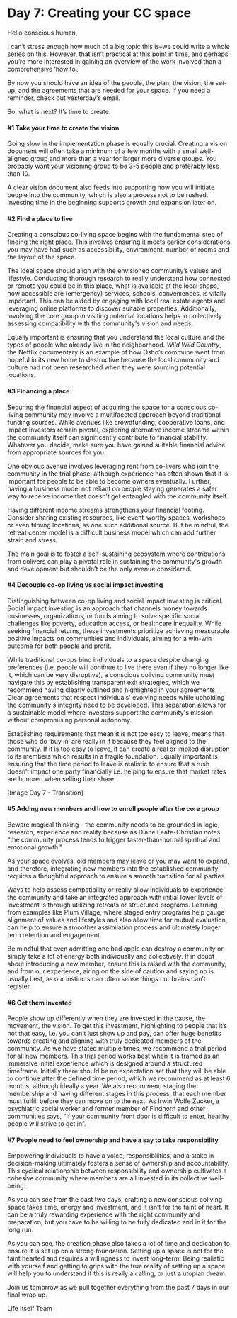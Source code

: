 # Day 7: Creating your CC space

Hello conscious human,

I can’t stress enough how much of a big topic this is–we could write a whole series on this. However, that isn’t practical at this point in time, and perhaps you’re more interested in gaining an overview of the work involved than a comprehensive ‘how to’.

By now you should have an idea of the people, the plan, the vision, the set-up, and the agreements that are needed for your space. If you need a reminder, check out yesterday's email.

So, what is next? It’s time to create.

#### \#1 Take your time to create the vision

Going slow in the implementation phase is equally crucial. Creating a vision document will often take a minimum of a few months with a small well-aligned group and more than a year for larger more diverse groups. You probably want your visioning group to be 3-5 people and preferably less than 10.

A clear vision document also feeds into supporting how you will initiate people into the community, which is also a process not to be rushed. Investing time in the beginning supports growth and expansion later on.

#### \#2 Find a place to live 

Creating a conscious co-living space begins with the fundamental step of finding the right place. This involves ensuring it meets earlier considerations you may have had such as accessibility, environment, number of rooms and the layout of the space.

The ideal space should align with the envisioned community’s values and lifestyle. Conducting thorough research to really understand how connected or remote you could be in this place, what is available at the local shops, how accessible are (emergency) services, schools, conveniences, is vitally important. This can be aided by engaging with local real estate agents and leveraging online platforms to discover suitable properties. Additionally, involving the core group in visiting potential locations helps in collectively assessing compatibility with the community's vision and needs.

Equally important is ensuring that you understand the local culture and the types of people who already live in the neighborhood. *Wild Wild Country*, the Netflix documentary is an example of how Osho’s commune went from hopeful in its new home to destructive because the local community and culture had not been researched when they were sourcing potential locations.

#### \#3 Financing a place

Securing the financial aspect of acquiring the space for a conscious co-living community may involve a multifaceted approach beyond traditional funding sources. While avenues like crowdfunding, cooperative loans, and impact investors remain pivotal, exploring alternative income streams within the community itself can significantly contribute to financial stability. Whatever you decide, make sure you have gained suitable financial advice from appropriate sources for you.

One obvious avenue involves leveraging rent from co-livers who join the community in the trial phase, although experience has often shown that it is important for people to be able to become owners eventually. Further, having a business model not reliant on people staying generates a safer way to receive income that doesn’t get entangled with the community itself.

Having different income streams strengthens your financial footing. Consider sharing existing resources, like event-worthy spaces, workshops, or even filming locations, as one such additional source. But be mindful, the retreat center model is a difficult business model which can add further strain and stress.

The main goal is to foster a self-sustaining ecosystem where contributions from colivers can play a pivotal role in sustaining the community's growth and development but shouldn’t be the only avenue considered.

#### \#4 Decouple co-op living vs social impact investing 

Distinguishing between co-op living and social impact investing is critical. Social impact investing is an approach that channels money towards businesses, organizations, or funds aiming to solve specific social challenges like poverty, education access, or healthcare inequality. While seeking financial returns, these investments prioritize achieving measurable positive impacts on communities and individuals, aiming for a win-win outcome for both people and profit.

While traditional co-ops bind individuals to a space despite changing preferences (i.e. people will continue to live there even if they no longer like it, which can be very disruptive), a conscious coliving community must navigate this by establishing transparent exit strategies, which we recommend having clearly outlined and highlighted in your agreements. Clear agreements that respect individuals' evolving needs while upholding the community's integrity need to be developed. This separation allows for a sustainable model where investors support the community's mission without compromising personal autonomy.

Establishing requirements that mean it is not too easy to leave, means that those who do ‘buy in’ are really in it because they feel aligned to the community. If it is too easy to leave, it can create a real or implied disruption to its members which results in a fragile foundation. Equally important is ensuring that the time period to leave is realistic to ensure that a rush doesn’t impact one party financially i.e. helping to ensure that market rates are honored when selling their share.

\[Image Day 7 - Transition\]

#### \#5 Adding new members and how to enroll people after the core group

Beware magical thinking - the community needs to be grounded in logic, research, experience and reality because as Diane Leafe-Christian notes “the community process tends to trigger faster-than-normal spiritual and emotional growth."

As your space evolves, old members may leave or you may want to expand, and therefore, integrating new members into the established community requires a thoughtful approach to ensure a smooth transition for all parties.

Ways to help assess compatibility or really allow individuals to experience the community and take an integrated approach with initial lower levels of investment is through utilizing retreats or structured programs. Learning from examples like Plum Village, where staged entry programs help gauge alignment of values and lifestyles and also allow time for mutual evaluation, can help to ensure a smoother assimilation process and ultimately longer term retention and engagement.

Be mindful that even admitting one bad apple can destroy a community or simply take a lot of energy both individually and collectively. If in doubt about introducing a new member, ensure this is raised with the community, and from our experience, airing on the side of caution and saying no is usually best, as our instincts can often sense things our brains can’t register.

#### \#6 Get them invested

People show up differently when they are invested in the cause, the movement, the vision. To get this investment, highlighting to people that it’s not that easy, i.e. you can’t just show up and pay, can offer huge benefits towards creating and aligning with truly dedicated members of the community. As we have stated multiple times, we recommend a trial period for all new members. This trial period works best when it is framed as an immersive initial experience which is designed around a structured timeframe. Initially there should be no expectation set that they will be able to continue after the defined time period, which we recommend as at least 6 months, although ideally a year. We also recommend staging the membership and having different stages in this process, that each member must fulfill before they can move on to the next. As Irwin Wolfe Zucker, a psychiatric social worker and former member of Findhorn and other communities says, “If your community front door is difficult to enter, healthy people will strive to get in”.

#### \#7 People need to feel ownership and have a say to take responsibility 

Empowering individuals to have a voice, responsibilities, and a stake in decision-making ultimately fosters a sense of ownership and accountability. This cyclical relationship between responsibility and ownership cultivates a cohesive community where members are all invested in its collective well-being.

As you can see from the past two days, crafting a new conscious coliving space takes time, energy and investment, and it isn’t for the faint of heart. It can be a truly rewarding experience with the right community and preparation, but you have to be willing to be fully dedicated and in it for the long run.

As you can see, the creation phase also takes a lot of time and dedication to ensure it is set up on a strong foundation. Setting up a space is not for the faint hearted and requires a willingness to invest long-term. Being realistic with yourself and getting to grips with the true reality of setting up a space will help you to understand if this is really a calling, or just a utopian dream.

Join us tomorrow as we pull together everything from the past 7 days in our final wrap up.

Life Itself Team



